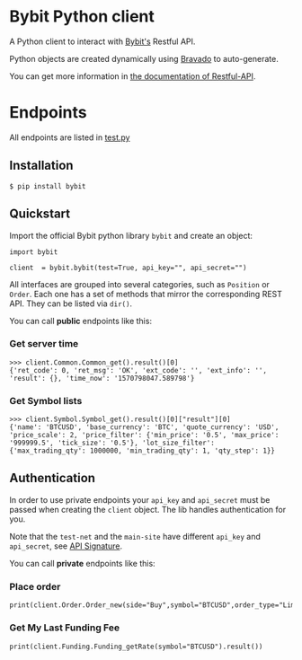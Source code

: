 # Bybit Python client

A Python client to interact with [Bybit's](https://www.bybit.com) Restful API.

Python objects are created dynamically using [Bravado](https://github.com/Yelp/bravado) to auto-generate.

You can get more information in [the documentation of Restful-API](https://github.com/bybit-exchange/bybit-official-api-docs).


# Endpoints

All endpoints are listed in [test.py](test.py)

## Installation

```
$ pip install bybit
```

## Quickstart

Import the official Bybit python library `bybit` and create an object:

```
import bybit

client  = bybit.bybit(test=True, api_key="", api_secret="")
```

All interfaces are grouped into several categories, such as `Position` or `Order`. Each one has a set of methods that mirror the corresponding REST API. They can be listed via `dir()`.

You can call **public** endpoints like this:

### Get server time

```
>>> client.Common.Common_get().result()[0]
{'ret_code': 0, 'ret_msg': 'OK', 'ext_code': '', 'ext_info': '', 'result': {}, 'time_now': '1570798047.589798'}
```
### Get Symbol lists

```
>>> client.Symbol.Symbol_get().result()[0]["result"][0]
{'name': 'BTCUSD', 'base_currency': 'BTC', 'quote_currency': 'USD', 'price_scale': 2, 'price_filter': {'min_price': '0.5', 'max_price': '999999.5', 'tick_size': '0.5'}, 'lot_size_filter': {'max_trading_qty': 1000000, 'min_trading_qty': 1, 'qty_step': 1}}
```

## Authentication

In order to use private endpoints your `api_key` and `api_secret` must be passed when creating the `client` object. The lib handles authentication for you.

Note that the `test-net` and the `main-site` have different `api_key` and `api_secret`, see [API Signature](https://github.com/bybit-exchange/bybit-official-api-docs/blob/master/en/rest_api_sign.md).

You can call **private** endpoints like this:

### Place order

```
print(client.Order.Order_new(side="Buy",symbol="BTCUSD",order_type="Limit",qty=1,price=8300,time_in_force="GoodTillCancel").result())
```

### Get My Last Funding Fee
```
print(client.Funding.Funding_getRate(symbol="BTCUSD").result())
```
